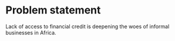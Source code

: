 # Problem statement

Lack of access to financial credit is deepening the woes of informal businesses in Africa.